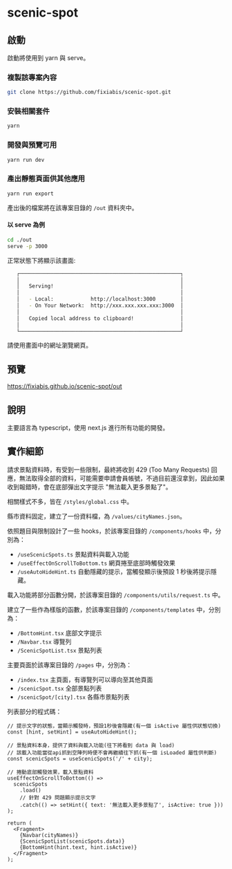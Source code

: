 # scenic-spot

## 啟動

啟動將使用到 yarn 與 serve。

### 複製該專案內容

```bash
git clone https://github.com/fixiabis/scenic-spot.git
```

### 安裝相關套件

```bash
yarn
```

### 開發與預覽可用

```bash
yarn run dev
```

### 產出靜態頁面供其他應用

```bash
yarn run export
```

產出後的檔案將在該專案目錄的 `/out` 資料夾中。

#### 以 serve 為例

```bash
cd ./out
serve -p 3000
```

正常狀態下將顯示該畫面:

```bash
   ┌────────────────────────────────────────────────────┐
   │                                                    │
   │   Serving!                                         │
   │                                                    │
   │   - Local:            http://localhost:3000        │
   │   - On Your Network:  http://xxx.xxx.xxx.xxx:3000  │
   │                                                    │
   │   Copied local address to clipboard!               │
   │                                                    │
   └────────────────────────────────────────────────────┘
```

請使用畫面中的網址瀏覽網頁。

## 預覽

https://fixiabis.github.io/scenic-spot/out

## 說明

主要語言為 typescript，使用 next.js 進行所有功能的開發。

## 實作細節

請求景點資料時，有受到一些限制，最終將收到 429 (Too Many Requests) 回應，無法取得全部的資料，可能需要申請會員帳號，不過目前還沒拿到，因此如果收到報錯時，會在底部彈出文字提示 "無法載入更多景點了"。

相關樣式不多，皆在 `/styles/global.css` 中。

縣市資料固定，建立了一份資料檔，為 `/values/cityNames.json`。

依照題目與限制設計了一些 hooks，於該專案目錄的 `/components/hooks` 中，分別為：

- `/useScenicSpots.ts` 景點資料與載入功能
- `/useEffectOnScrollToBottom.ts` 網頁捲至底部時觸發效果
- `/useAutoHideHint.ts` 自動隱藏的提示，當觸發顯示後預設 1 秒後將提示隱藏。

載入功能將部分函數分開，於該專案目錄的 `/components/utils/request.ts` 中。

建立了一些作為樣版的函數，於該專案目錄的 `/components/templates` 中，分別為：

- `/BottomHint.tsx` 底部文字提示
- `/Navbar.tsx` 導覽列
- `/ScenicSpotList.tsx` 景點列表

主要頁面於該專案目錄的 `/pages` 中，分別為：

- `/index.tsx` 主頁面，有導覽列可以導向至其他頁面
- `/scenicSpot.tsx` 全部景點列表
- `/scenicSpot/[city].tsx` 各縣市景點列表

列表部分的程式碼：

```tsx
// 提示文字的狀態，當顯示觸發時，預設1秒後會隱藏(有一個 isActive 屬性供狀態切換)
const [hint, setHint] = useAutoHideHint();

// 景點資料本身，提供了資料與載入功能(往下將看到 data 與 load)
// 該載入功能當從api抓到空陣列時便不會再繼續往下抓(有一個 isLoaded 屬性供判斷)
const scenicSpots = useScenicSpots('/' + city);

// 捲動底部觸發效果，載入景點資料
useEffectOnScrollToBottom(() =>
  scenicSpots
    .load()
    // 針對 429 問題顯示提示文字
    .catch(() => setHint({ text: '無法載入更多景點了', isActive: true }))
);

return (
  <Fragment>
    {Navbar(cityNames)}
    {ScenicSpotList(scenicSpots.data)}
    {BottomHint(hint.text, hint.isActive)}
  </Fragment>
);
```
